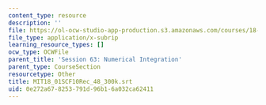 ```yaml
---
content_type: resource
description: ''
file: https://ol-ocw-studio-app-production.s3.amazonaws.com/courses/18-01sc-single-variable-calculus-fall-2010/0e272a678253791d96b16a032ca62411_MIT18_01SCF10Rec_48_300k.srt
file_type: application/x-subrip
learning_resource_types: []
ocw_type: OCWFile
parent_title: 'Session 63: Numerical Integration'
parent_type: CourseSection
resourcetype: Other
title: MIT18_01SCF10Rec_48_300k.srt
uid: 0e272a67-8253-791d-96b1-6a032ca62411
---
```

